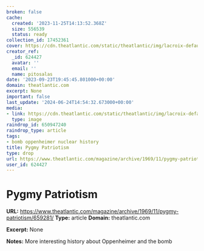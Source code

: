 ```yaml
---
broken: false
cache:
  created: '2023-11-25T14:13:52.368Z'
  size: 556539
  status: ready
collection_id: 17452361
cover: https://cdn.theatlantic.com/static/theatlantic/img/lacroix-default-thumbnail.png
creator_ref:
  _id: 624427
  avatar: ''
  email: ''
  name: pitosalas
date: '2023-09-23T19:45:45.801000+00:00'
domain: theatlantic.com
excerpt: None
important: false
last_update: '2024-06-24T14:54:32.673000+00:00'
media:
- link: https://cdn.theatlantic.com/static/theatlantic/img/lacroix-default-thumbnail.png
  type: image
raindrop_id: 650947240
raindrop_type: article
tags:
- bomb oppenheimer nuclear history
title: Pygmy Patriotism
type: drop
url: https://www.theatlantic.com/magazine/archive/1969/11/pygmy-patriotism/659281/
user_id: 624427
---
```


# Pygmy Patriotism

**URL:** https://www.theatlantic.com/magazine/archive/1969/11/pygmy-patriotism/659281/
**Type:** article
**Domain:** theatlantic.com

**Excerpt:** None

**Notes:**
More interesting history about Oppenheimer and the bomb
